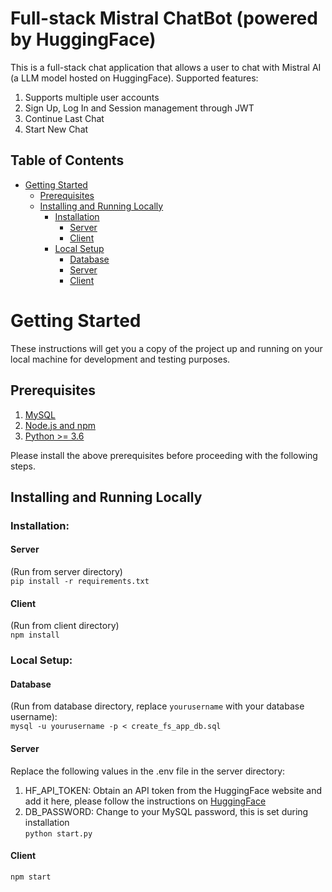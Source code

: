 # Full-stack Mistral ChatBot (powered by HuggingFace)

This is a full-stack chat application that allows a user to chat with Mistral AI (a LLM model hosted on HuggingFace).
Supported features:
1. Supports multiple user accounts
2. Sign Up, Log In and Session management through JWT
3. Continue Last Chat
4. Start New Chat

## Table of Contents

- [Getting Started](#getting-started)
  - [Prerequisites](#prerequisites)
  - [Installing and Running Locally](#install-and-run)
    - [Installation](#installation)
      - [Server](#server)
      - [Client](#client)
    - [Local Setup](#local-setup)
      - [Database](#database)
      - [Server](#server)
      - [Client](#client)


# Getting Started

These instructions will get you a copy of the project up and running on your local machine for development and testing purposes.

## Prerequisites

1. [MySQL](https://dev.mysql.com/doc/mysql-installation-excerpt/5.7/en/)
2. [Node.js and npm](https://nodejs.org/en/learn/getting-started/how-to-install-nodejs)
3. [Python >= 3.6](https://www.python.org/downloads/)

Please install the above prerequisites before proceeding with the following steps.

## Installing and Running Locally
### Installation:
#### Server
(Run from server directory)<br>
`pip install -r requirements.txt`
#### Client
(Run from client directory)<br>
`npm install`

### Local Setup:
#### Database 
(Run from database directory, replace `yourusername` with your database username):<br>
`mysql -u yourusername -p < create_fs_app_db.sql`
#### Server
Replace the following values in the .env file in the server directory:
1. HF_API_TOKEN:
  Obtain an API token from the HuggingFace website and add it here, please follow the instructions on [HuggingFace](https://huggingface.co/docs/hub/en/security-tokens)
2. DB_PASSWORD:
  Change to your MySQL password, this is set during installation<br>
`python start.py`
#### Client
`npm start`




